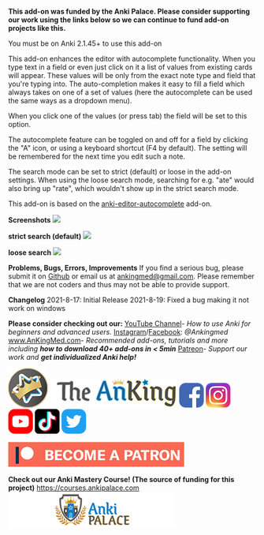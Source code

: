<b>This add-on was funded by the Anki Palace. Please consider supporting our work using the links below so we can continue to fund add-on projects like this.</b>

You must be on Anki 2.1.45+ to use this add-on

This add-on enhances the editor with autocomplete functionality. When you type text in a field or even just click on it a list of values from existing cards will appear. These values will be only from the exact note type and field that you're typing into. The auto-completion makes it easy to fill a field which always takes on one of a set of values (here the autocomplete can be used the same ways as a dropdown menu).

When you click one of the values (or press tab) the field will be set to this option.

The autocomplete feature can be toggled on and off for a field by clicking the "A" icon, or using a keyboard shortcut (F4 by default). The setting will be remembered for the next time you edit such a note.

The search mode can be set to strict (default) or loose in the add-on settings. When using the loose search mode, searching for e.g. "ate" would also bring up "rate", which wouldn't show up in the strict search mode.

This add-on is based on the <a href="https://github.com/acecodes/anki-editor-autocomplete" rel="nofollow">anki-editor-autocomplete</a><a> add-on.

<b>Screenshots</b>
<img src="https://raw.githubusercontent.com/ankipalace/anki-field-autocomplete/master/screenshots/dropdown.gif?raw=true">

<b>     strict search (default)</b>
<img src="https://raw.githubusercontent.com/ankipalace/anki-field-autocomplete/master/screenshots/strict_search.gif?raw=true">

<b>     loose search</b>
<img src="https://raw.githubusercontent.com/ankipalace/anki-field-autocomplete/master/screenshots/loose_search.gif?raw=true">

<b>Problems, Bugs, Errors, Improvements</b>
If you find a serious bug, please submit it on </a><a href="https://github.com/ankipalace/anki-field-autocomplete/issues" rel="nofollow">Github</a> or email us at ankingmed@gmail.com. Please remember that we are not coders and thus may not be able to provide support.

<b>Changelog</b>
2021-8-17: Initial Release
2021-8-19: Fixed a bug making it not work on windows


<b>Please consider checking out our:</b>
<a href="https://www.youtube.com/theanking/playlists" rel="nofollow">YouTube Channel</a>- <i>How to use Anki for beginners and advanced users.</i> 
<a href="https://www.instagram.com/ankingmed" rel="nofollow">Instagram</a>/<a href="https://www.facebook.com/ankingmed" rel="nofollow">Facebook</a>: <i>@Ankingmed</i>
<a href="https://www.ankingmed.com" rel="nofollow">www.AnKingMed.com</a>- <i>Recommended add-ons, tutorials and more including <b>how to download 40+ add-ons in &lt; 5min</b></i>
<a href="https://www.ankipalace.com/membership" rel="nofollow">Patreon</a>- <i>Support our work and <b>get individualized Anki help!</b></i>

<a href="https://www.ankingmed.com" rel="nofollow"><img src="https://raw.githubusercontent.com/AnKingMed/My-images/master/AnKing/AnKingSmall.png?raw=true"></a><a href="https://www.ankingmed.com" rel="nofollow"><img src="https://raw.githubusercontent.com/AnKingMed/My-images/master/AnKing/TheAnKing.png?raw=true"></a>
  <a href="https://www.facebook.com/ankingmed" rel="nofollow"><img src="https://raw.githubusercontent.com/AnKingMed/My-images/master/Social/FB.png?raw=true"></a>     <a href="https://www.instagram.com/ankingmed" rel="nofollow"><img src="https://raw.githubusercontent.com/AnKingMed/My-images/master/Social/Instagram.png?raw=true"></a>     <a href="https://www.youtube.com/theanking" rel="nofollow"><img src="https://raw.githubusercontent.com/AnKingMed/My-images/master/Social/YT.png?raw=true"></a>     <a href="https://www.tiktok.com/@ankingmed" rel="nofollow"><img src="https://raw.githubusercontent.com/AnKingMed/My-images/master/Social/TikTok.png?raw=true"></a>     <a href="https://www.twitter.com/ankingmed" rel="nofollow"><img src="https://raw.githubusercontent.com/AnKingMed/My-images/master/Social/Twitter.png?raw=true"></a>

<a href="https://www.ankipalace.com/membership" rel="nofollow"><img src="https://raw.githubusercontent.com/AnKingMed/My-images/master/AnKing/Patreon.jpg?raw=true"></a>

<b>      Check out our Anki Mastery Course! 
    (The source of funding for this project)</b>
          <a href="https://courses.ankipalace.com/?utm_source=anking_bg_add-on&amp;utm_medium=anki_add-on_page&amp;utm_campaign=mastery_course" rel="nofollow">https://courses.ankipalace.com</a>
<a href="https://courses.ankipalace.com/?utm_source=anking_bg_add-on&amp;utm_medium=anki_add-on_page&amp;utm_campaign=mastery_course" rel="nofollow"><img src="https://raw.githubusercontent.com/AnKingMed/My-images/master/AnKing/AnkiPalace.png?raw=true"></a>